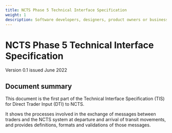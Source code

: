 ```yaml
---
title: NCTS Phase 5 Technical Interface Specification
weight: 1
description: Software developers, designers, product owners or business analysts. Integrate your software with the ERMIS service
---
```


# NCTS Phase 5 Technical Interface Specification

Version 0.1 issued June 2022


## Document summary

This document is the first part of the Technical Interface Specification (TIS) for Direct Trader Input (DTI) to NCTS. 
 
It shows the processes involved in the exchange of messages between traders and the NCTS system at departure and arrival of transit movements, and provides definitions, formats and validations of those messages.  


